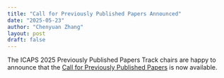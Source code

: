 ```yaml
---
title: "Call for Previously Published Papers Announced"
date: "2025-05-23"
author: "Chenyuan Zhang"
layout: post
draft: false
---
```


The ICAPS 2025 Previously Published Papers Track chairs are happy to announce that the [Call for Previously Published Papers](/calls/previously_published_papers) is now available. 

